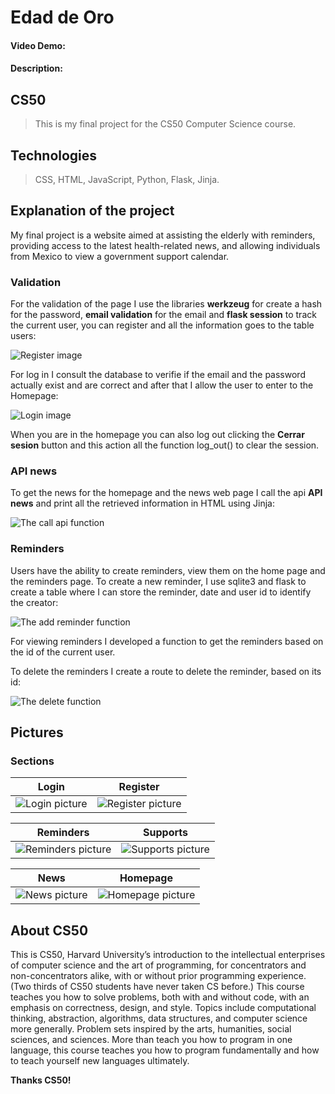 # Edad de Oro
#### Video Demo:  <URL HERE>
#### Description:

## CS50
>This is my final project for the CS50 Computer Science course.
## Technologies
>CSS, HTML, JavaScript, Python, Flask, Jinja.

## Explanation of the project
My final project is a website aimed at assisting the elderly with reminders, providing access to the latest health-related news, and allowing individuals from Mexico to view a government support calendar.

### Validation

For the validation of the page I use the libraries **werkzeug** for create a hash for the password, **email validation** for the email and **flask session** to track the current user, you can register and all the information goes to the table users:

![Register image](./images-readme/register-code.png)

For log in I consult the database to verifie if the email and the password actually exist and are correct and after that I allow the user to enter to the Homepage:

![Login image](./images-readme/login-code.png)

When you are in the homepage you can also log out clicking the **Cerrar sesion** button and this action all the function log_out() to clear the session.


### API news

To get the news for the homepage and the news web page I call the api **API news** and print all the retrieved information in HTML using Jinja:

![The call api function](./images-readme/call-api.png)

### Reminders

Users have the ability to create reminders, view them on the home page and the reminders page. To create a new reminder, I use sqlite3 and flask to create a table where I can store the reminder, date and user id to identify the creator:

![The add reminder function](./images-readme/add-reminder.png)

For viewing reminders I developed a function to get the reminders based on the id of the current user.

To delete the reminders I create a route to delete the reminder, based on its id:

![The delete function](./images-readme/delete-reminder.png)

## Pictures

### Sections

| Login                                        | Register                                           |
| -------------------------------------------- | -------------------------------------------------- |
| ![Login picture](./images-readme/login.jpeg) | ![Register picture](./images-readme/register.jpeg) |

| Reminders                                            | Supports                                           |
| ---------------------------------------------------- | -------------------------------------------------- |
| ![Reminders picture](./images-readme/reminders.jpeg) | ![Supports picture](./images-readme/supports.jpeg) |

| News                                       | Homepage                                           |
| ------------------------------------------ | -------------------------------------------------- |
| ![News picture](./images-readme/news.jpeg) | ![Homepage picture](./images-readme/homepage.jpeg) |


## About CS50

This is CS50, Harvard University’s introduction to the intellectual enterprises of computer science and the art of programming, for concentrators and non-concentrators alike, with or without prior programming experience. (Two thirds of CS50 students have never taken CS before.) This course teaches you how to solve problems, both with and without code, with an emphasis on correctness, design, and style. Topics include computational thinking, abstraction, algorithms, data structures, and computer science more generally. Problem sets inspired by the arts, humanities, social sciences, and sciences. More than teach you how to program in one language, this course teaches you how to program fundamentally and how to teach yourself new languages ultimately. 

**Thanks CS50!**